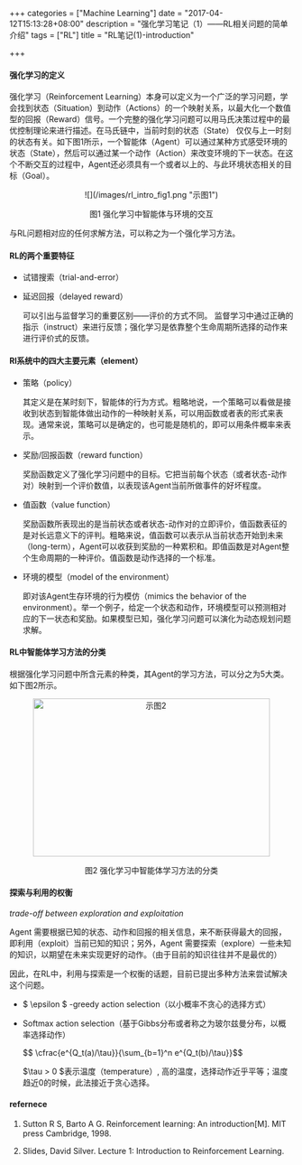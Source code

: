 +++
categories = ["Machine Learning"]
date = "2017-04-12T15:13:28+08:00"
description = "强化学习笔记（1）——RL相关问题的简单介绍"
tags = ["RL"]
title = "RL笔记(1)-introduction"

+++

<script type="text/x-mathjax-config">
  MathJax.Hub.Config({
    extensions: ["tex2jax.js"],
    jax: ["input/TeX", "output/HTML-CSS"],
    tex2jax: {
      inlineMath: [ ['$','$'], ["\\(","\\)"] ],
      displayMath: [ ['$$','$$'], ["\\[","\\]"] ],
      processEscapes: true
    },
    "HTML-CSS": { availableFonts: ["TeX"] }
  });
</script>

#### 强化学习的定义

强化学习（Reinforcement Learning）本身可以定义为一个广泛的学习问题，学会找到状态（Situation）到动作（Actions）的一个映射关系，以最大化一个数值型的回报（Reward）信号。一个完整的强化学习问题可以用马氏决策过程中的最优控制理论来进行描述。在马氏链中，当前时刻的状态（State） 仅仅与上一时刻的状态有关。如下图1所示，一个智能体（Agent）可以通过某种方式感受环境的状态（State），然后可以通过某一个动作（Action）来改变环境的下一状态。在这个不断交互的过程中，Agent还必须具有一个或者以上的、与此环境状态相关的目标（Goal）。
<center>
![](/images/rl_intro_fig1.png "示图1")

图1 强化学习中智能体与环境的交互
</center>

与RL问题相对应的任何求解方法，可以称之为一个强化学习方法。

#### RL的两个重要特征
- 试错搜索（trial-and-error）
- 延迟回报（delayed reward）

	可以引出与监督学习的重要区别——评价的方式不同。
	监督学习中通过正确的指示（instruct）来进行反馈；强化学习是依靠整个生命周期所选择的动作来进行评价式的反馈。

#### Rl系统中的四大主要元素（element）
- 策略（policy）
	
	其定义是在某时刻下，智能体的行为方式。粗略地说，一个策略可以看做是接收到状态到智能体做出动作的一种映射关系，可以用函数或者表的形式来表现。通常来说，策略可以是确定的，也可能是随机的，即可以用条件概率来表示。
	
- 奖励/回报函数（reward function）
	
	奖励函数定义了强化学习问题中的目标。它把当前每个状态（或者状态-动作对）映射到一个评价数值，以表现该Agent当前所做事件的好坏程度。
	
- 值函数（value function）

	奖励函数所表现出的是当前状态或者状态-动作对的立即评价，值函数表征的是对长远意义下的评判。粗略来说，值函数可以表示从当前状态开始到未来（long-term），Agent可以收获到奖励的一种累积和。即值函数是对Agent整个生命周期的一种评价。值函数是动作选择的一个标准。
	
- 环境的模型（model of the environment）
	
	即对该Agent生存环境的行为模仿（mimics the behavior of the environment）。举一个例子，给定一个状态和动作，环境模型可以预测相对应的下一状态和奖励。如果模型已知，强化学习问题可以演化为动态规划问题求解。
 
#### RL中智能体学习方法的分类
根据强化学习问题中所含元素的种类，其Agent的学习方法，可以分之为5大类。如下图2所示。
<center>
<!-- [](/images/RL1_agent_taxonomy.jpg "示图2") -->

 <img src="/images/RL1_agent_taxonomy.jpg" width = "420" height = "280" alt="示图2" align=center />

图2 强化学习中智能体学习方法的分类
</center>

#### 探索与利用的权衡
*trade-off between exploration and exploitation*

Agent 需要根据已知的状态、动作和回报的相关信息，来不断获得最大的回报，即利用（exploit）当前已知的知识；另外，Agent 需要探索（explore）一些未知的知识，以期望在未来实现更好的动作。（由于目前的知识往往并不是最优的）

因此，在RL中，利用与探索是一个权衡的话题，目前已提出多种方法来尝试解决这个问题。

- $ \epsilon $ -greedy action selection（以小概率不贪心的选择方式）
- Softmax action selection（基于Gibbs分布或者称之为玻尔兹曼分布，以概率选择动作）
	<div>$$ \cfrac{e^{Q_t(a)/\tau}}{\sum_{b=1}^n e^{Q_t(b)/\tau}}$$</div>

	$\tau > 0 $表示温度（temperature）, 高的温度，选择动作近乎平等；温度趋近0的时候，此法接近于贪心选择。



#### refernece
1. Sutton R S, Barto A G. Reinforcement learning: An introduction[M]. MIT press Cambridge, 1998.

2. Slides, David Silver. Lecture 1: Introduction to Reinforcement Learning.
